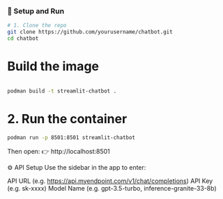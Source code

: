 
### 🔧 Setup and Run

```bash
# 1. Clone the repo
git clone https://github.com/yourusername/chatbot.git
cd chatbot
```
#  Build the image
```bash

podman build -t streamlit-chatbot .
```

# 2. Run the container

```bash
podman run -p 8501:8501 streamlit-chatbot
```

Then open:
👉 http://localhost:8501

⚙️ API Setup
Use the sidebar in the app to enter:

API URL (e.g. https://api.myendpoint.com/v1/chat/completions)
API Key (e.g. sk-xxxx)
Model Name (e.g. gpt-3.5-turbo, inference-granite-33-8b)